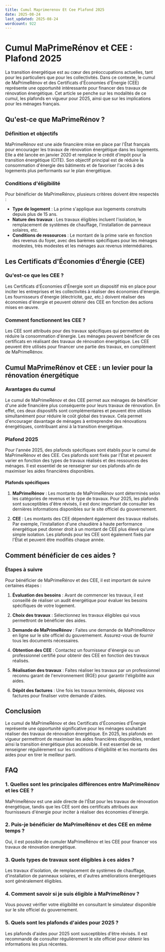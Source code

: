 ```yaml
---
title: Cumul Maprimerenov Et Cee Plafond 2025
date: 2025-08-24
last_updated: 2025-08-24
wordcount: 922
---
```


# Cumul MaPrimeRénov et CEE : Plafond 2025

La transition énergétique est au cœur des préoccupations actuelles, tant pour les particuliers que pour les collectivités. Dans ce contexte, le cumul de MaPrimeRénov et des Certificats d'Économies d'Énergie (CEE) représente une opportunité intéressante pour financer des travaux de rénovation énergétique. Cet article se penche sur les modalités de ce cumul, les plafonds en vigueur pour 2025, ainsi que sur les implications pour les ménages français.

## Qu'est-ce que MaPrimeRénov ?

### Définition et objectifs

MaPrimeRénov est une aide financière mise en place par l'État français pour encourager les travaux de rénovation énergétique dans les logements. Elle a été lancée en janvier 2020 et remplace le crédit d'impôt pour la transition énergétique (CITE). Son objectif principal est de réduire la consommation d'énergie des bâtiments et de favoriser l'accès à des logements plus performants sur le plan énergétique.

### Conditions d'éligibilité

Pour bénéficier de MaPrimeRénov, plusieurs critères doivent être respectés :

- **Type de logement** : La prime s'applique aux logements construits depuis plus de 15 ans.
- **Nature des travaux** : Les travaux éligibles incluent l'isolation, le remplacement de systèmes de chauffage, l'installation de panneaux solaires, etc.
- **Conditions de ressources** : Le montant de la prime varie en fonction des revenus du foyer, avec des barèmes spécifiques pour les ménages modestes, très modestes et les ménages aux revenus intermédiaires.

## Les Certificats d'Économies d'Énergie (CEE)

### Qu'est-ce que les CEE ?

Les Certificats d'Économies d'Énergie sont un dispositif mis en place pour inciter les entreprises et les collectivités à réaliser des économies d'énergie. Les fournisseurs d'énergie (électricité, gaz, etc.) doivent réaliser des économies d'énergie et peuvent obtenir des CEE en fonction des actions mises en œuvre.

### Comment fonctionnent les CEE ?

Les CEE sont attribués pour des travaux spécifiques qui permettent de réduire la consommation d'énergie. Les ménages peuvent bénéficier de ces certificats en réalisant des travaux de rénovation énergétique. Les CEE peuvent être utilisés pour financer une partie des travaux, en complément de MaPrimeRénov.

## Cumul MaPrimeRénov et CEE : un levier pour la rénovation énergétique

### Avantages du cumul

Le cumul de MaPrimeRénov et des CEE permet aux ménages de bénéficier d'une aide financière plus conséquente pour leurs travaux de rénovation. En effet, ces deux dispositifs sont complémentaires et peuvent être utilisés simultanément pour réduire le coût global des travaux. Cela permet d'encourager davantage de ménages à entreprendre des rénovations énergétiques, contribuant ainsi à la transition énergétique.

### Plafond 2025

Pour l'année 2025, des plafonds spécifiques sont établis pour le cumul de MaPrimeRénov et des CEE. Ces plafonds sont fixés par l'État et peuvent varier en fonction des types de travaux réalisés et des ressources des ménages. Il est essentiel de se renseigner sur ces plafonds afin de maximiser les aides financières disponibles.

#### Plafonds spécifiques

1. **MaPrimeRénov** : Les montants de MaPrimeRénov sont déterminés selon les catégories de revenus et le type de travaux. Pour 2025, les plafonds sont susceptibles d'être révisés, il est donc important de consulter les dernières informations disponibles sur le site officiel du gouvernement.

2. **CEE** : Les montants des CEE dépendent également des travaux réalisés. Par exemple, l'installation d'une chaudière à haute performance énergétique peut donner droit à un montant de CEE plus élevé qu'une simple isolation. Les plafonds pour les CEE sont également fixés par l'État et peuvent être modifiés chaque année.

## Comment bénéficier de ces aides ?

### Étapes à suivre

Pour bénéficier de MaPrimeRénov et des CEE, il est important de suivre certaines étapes :

1. **Évaluation des besoins** : Avant de commencer les travaux, il est conseillé de réaliser un audit énergétique pour évaluer les besoins spécifiques de votre logement.

2. **Choix des travaux** : Sélectionnez les travaux éligibles qui vous permettront de bénéficier des aides.

3. **Demande de MaPrimeRénov** : Faites une demande de MaPrimeRénov en ligne sur le site officiel du gouvernement. Assurez-vous de fournir tous les documents nécessaires.

4. **Obtention des CEE** : Contactez un fournisseur d'énergie ou un professionnel certifié pour obtenir des CEE en fonction des travaux réalisés.

5. **Réalisation des travaux** : Faites réaliser les travaux par un professionnel reconnu garant de l'environnement (RGE) pour garantir l'éligibilité aux aides.

6. **Dépôt des factures** : Une fois les travaux terminés, déposez vos factures pour finaliser votre demande d'aides.

## Conclusion

Le cumul de MaPrimeRénov et des Certificats d'Économies d'Énergie représente une opportunité significative pour les ménages souhaitant réaliser des travaux de rénovation énergétique. En 2025, les plafonds en vigueur permettront de maximiser les aides financières disponibles, rendant ainsi la transition énergétique plus accessible. Il est essentiel de se renseigner régulièrement sur les conditions d'éligibilité et les montants des aides pour en tirer le meilleur parti.

## FAQ

### 1. Quelles sont les principales différences entre MaPrimeRénov et les CEE ?

MaPrimeRénov est une aide directe de l'État pour les travaux de rénovation énergétique, tandis que les CEE sont des certificats attribués aux fournisseurs d'énergie pour inciter à réaliser des économies d'énergie.

### 2. Puis-je bénéficier de MaPrimeRénov et des CEE en même temps ?

Oui, il est possible de cumuler MaPrimeRénov et les CEE pour financer vos travaux de rénovation énergétique.

### 3. Quels types de travaux sont éligibles à ces aides ?

Les travaux d'isolation, de remplacement de systèmes de chauffage, d'installation de panneaux solaires, et d'autres améliorations énergétiques sont généralement éligibles.

### 4. Comment savoir si je suis éligible à MaPrimeRénov ?

Vous pouvez vérifier votre éligibilité en consultant le simulateur disponible sur le site officiel du gouvernement.

### 5. Quels sont les plafonds d'aides pour 2025 ?

Les plafonds d'aides pour 2025 sont susceptibles d'être révisés. Il est recommandé de consulter régulièrement le site officiel pour obtenir les informations les plus récentes.